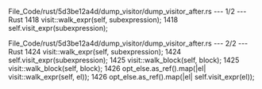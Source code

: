 File_Code/rust/5d3be12a4d/dump_visitor/dump_visitor_after.rs --- 1/2 --- Rust
1418                 visit::walk_expr(self, subexpression);                                                                                                  1418                 self.visit_expr(subexpression);

File_Code/rust/5d3be12a4d/dump_visitor/dump_visitor_after.rs --- 2/2 --- Rust
1424                 visit::walk_expr(self, subexpression);                                                                                                  1424                 self.visit_expr(subexpression);
1425                 visit::walk_block(self, block);                                                                                                         1425                 visit::walk_block(self, block);
1426                 opt_else.as_ref().map(|el| visit::walk_expr(self, el));                                                                                 1426                 opt_else.as_ref().map(|el| self.visit_expr(el));

